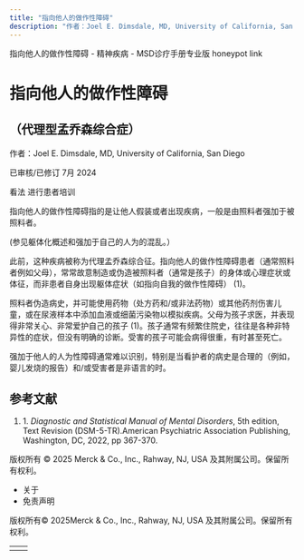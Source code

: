 ```yaml
---
title: "指向他人的做作性障碍"
description: "作者：Joel E. Dimsdale, MD, University of California, San Diego"
---
```


﻿指向他人的做作性障碍 \- 精神疾病 \- MSD诊疗手册专业版 honeypot link

# 指向他人的做作性障碍

## （代理型孟乔森综合症）

作者：Joel E. Dimsdale, MD, University of California, San Diego

已审核/已修订 7月 2024

看法 进行患者培训

指向他人的做作性障碍指的是让他人假装或者出现疾病，一般是由照料者强加于被照料者。

(参见躯体化概述和强加于自己的人为的混乱。）

此前，这种疾病被称为代理孟乔森综合征。指向他人的做作性障碍患者（通常照料者例如父母），常常故意制造或伪造被照料者（通常是孩子）的身体或心理症状或体征，而非患者自身出现躯体症状（如指向自我的做作性障碍） (1)。

照料者伪造病史，并可能使用药物（处方药和/或非法药物）或其他药剂伤害儿童，或在尿液样本中添加血液或细菌污染物以模拟疾病。父母为孩子求医，并表现得非常关心、非常爱护自己的孩子 (1)。孩子通常有频繁住院史，往往是各种非特异性的症状，但没有明确的诊断。受害的孩子可能会病得很重，有时甚至死亡。

强加于他人的人为性障碍通常难以识别，特别是当看护者的病史是合理的（例如，婴儿发烧的报告）和/或受害者是非语言的时。

## 参考文献

1. 1. _Diagnostic and Statistical Manual of Mental Disorders_, 5th edition, Text Revision (DSM-5-TR).American Psychiatric Association Publishing, Washington, DC, 2022, pp 367-370.




版权所有 © 2025
Merck & Co., Inc., Rahway, NJ, USA 及其附属公司。保留所有权利。

- 关于
- 免责声明

版权所有© 2025Merck & Co., Inc., Rahway, NJ, USA 及其附属公司。保留所有权利。

|     |     |
| --- | --- |
|  |  |